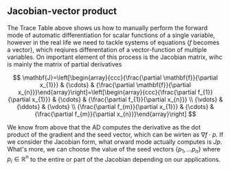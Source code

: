 ## Jacobian-vector product
The Trace Table above shows us how to manually perform the forward mode of automatic differentiation for scalar functions of a single variable, however in the real life we need to tackle systems of equations ($f$ becomes a vector), which reqiures differentation of a vector-function of multiple variables. On important element of this process is the Jacobian matrix, wihc is mainly the matrix of partial derivatives

$$
\mathbf{J}=\left[\begin{array}{ccc}{\frac{\partial \mathbf{f}}{\partial x_{1}}} & {\cdots} & {\frac{\partial \mathbf{f}}{\partial x_{n}}}\end{array}\right]=\left[\begin{array}{ccc}{\frac{\partial f_{1}}{\partial x_{1}}} & {\cdots} & {\frac{\partial f_{1}}{\partial x_{n}}} \\ {\vdots} & {\ddots} & {\vdots} \\ {\frac{\partial f_{m}}{\partial x_{1}}} & {\cdots} & {\frac{\partial f_{m}}{\partial x_{n}}}\end{array}\right]
$$

We know from above that the AD computes the derivative as the dot product of the gradient and the seed vector, which can be wirten as $\nabla f \cdot p$. If we consider the Jacobian form, what orward mode actually computes is $J p$. What's more, we can choose the value of the seed vectors $\left\{p_{1}, \dots p_{n}\right\}$ where $p_{i} \in \mathbb{R}^{n}$ to the entire or part of the Jacobian depending on our applications.

